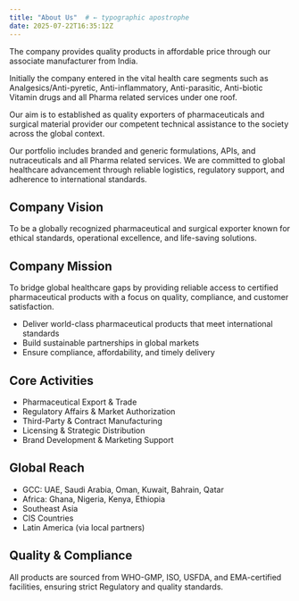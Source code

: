 ```yaml
---
title: "About Us"  # ← typographic apostrophe
date: 2025-07-22T16:35:12Z
---
```


The company provides quality products in affordable price through our associate manufacturer from India. 

Initially the company entered in the vital health care segments such as Analgesics/Anti-pyretic, Anti-inflammatory, Anti-parasitic, Anti-biotic Vitamin drugs and all Pharma related services under one roof.

Our aim is to established as quality exporters of pharmaceuticals and surgical material provider our competent technical assistance to the society across the global context.

Our portfolio includes branded and generic formulations, APIs, and nutraceuticals and all Pharma related services. We are committed to global healthcare advancement through reliable logistics, regulatory support, and adherence to international standards.

## Company Vision
To be a globally recognized pharmaceutical and surgical exporter known for ethical standards, operational excellence, and life-saving solutions.

## Company Mission 
To bridge global healthcare gaps by providing reliable access to certified pharmaceutical products with a focus on quality, compliance, and customer satisfaction.
- Deliver world-class pharmaceutical products that meet international standards
- Build sustainable partnerships in global markets
- Ensure compliance, affordability, and timely delivery

## Core Activities
- Pharmaceutical Export & Trade
- Regulatory Affairs & Market Authorization
- Third-Party & Contract Manufacturing
- Licensing & Strategic Distribution
- Brand Development & Marketing Support

## Global Reach
- GCC: UAE, Saudi Arabia, Oman, Kuwait, Bahrain, Qatar
- Africa: Ghana, Nigeria, Kenya, Ethiopia
- Southeast Asia
- CIS Countries
- Latin America (via local partners)

## Quality & Compliance
All products are sourced from WHO-GMP, ISO, USFDA, and EMA-certified facilities, ensuring strict
Regulatory and quality standards.